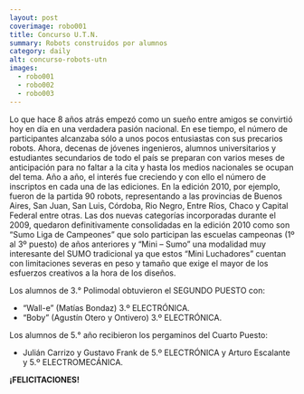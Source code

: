 ```yaml
---
layout: post
coverimage: robo001
title: Concurso U.T.N.
summary: Robots construidos por alumnos
category: daily
alt: concurso-robots-utn
images:
  - robo001
  - robo002
  - robo003
---
```


Lo que hace 8 años atrás empezó como un sueño entre amigos se convirtió hoy en día en una verdadera pasión nacional. En ese tiempo, el número de participantes alcanzaba sólo a unos pocos entusiastas con sus precarios robots. Ahora, decenas de jóvenes ingenieros, alumnos universitarios y estudiantes secundarios de todo el país se preparan con varios meses de anticipación para no faltar a la cita y hasta los medios nacionales se ocupan del tema.
Año a año, el interés fue creciendo y con ello el número de inscriptos en cada una de las ediciones. En la edición 2010, por ejemplo, fueron de la partida 90 robots, representando a las provincias de Buenos Aires, San Juan, San Luis, Córdoba, Rio Negro, Entre Ríos, Chaco y Capital Federal entre otras.
Las dos nuevas categorías incorporadas durante el 2009, quedaron definitivamente consolidadas en la edición 2010 como son “Sumo Liga de Campeones” que solo participan las escuelas campeonas (1º al 3º puesto) de años anteriores y “Mini – Sumo” una modalidad muy interesante del SUMO tradicional ya que estos “Mini Luchadores” cuentan con limitaciones severas en peso y tamaño que exige el mayor de los esfuerzos creativos a la hora de los diseños.

Los alumnos de 3.° Polimodal obtuvieron el SEGUNDO PUESTO con:

* “Wall-e” (Matías Bondaz) 3.º ELECTRÓNICA.
* “Boby” (Agustín Otero y Ontivero) 3.º ELECTRÓNICA.

Los alumnos de 5.° año recibieron los pergaminos del Cuarto Puesto:

* Julián Carrizo y Gustavo Frank de 5.º ELECTRÓNICA y Arturo Escalante y 5.º ELECTROMECÁNICA.

**¡FELICITACIONES!**
